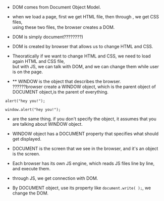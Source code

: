 - DOM comes from Document Object Model.

- when we load a page, first we get HTML file, then through <link>, we get CSS files,     
using these two files, the browser creates a DOM.

- DOM is simply document????????)

- DOM is created by browser that allows us to change HTML and CSS.

- Theoratically if we want to change HTML and CSS, we need to load again HTML and CSS file,   
 but with JS, we can talk with DOM, and we can change them while user is on the page.
 
-  ** WINDOW is the object that describes the browser.   
  ??????browser create a WINDOW object, which is the parent object of DOCUMENT object,is the parent of everything.
  
 ```
 alert("hey you!");
 ```
 ```
 window.alert("hey you!");
 ```
   - are the same thing. if you don't specify the object, it assumes that you are talking about WINDOW object.
 

 - WINDOW object has a DOCUMENT property that specifies what should get displayed.
 
 - DOCUMENT is the screen that we see in the browser, and it's an object is the screen.
 
 - Each browser has its own JS engine, which reads JS files line by line, and execute them.
 
 - through JS, we get connection with DOM. 
 - By DOCUMENT object, use its property like ```document.write( );```, we change the DOM.
 
 
 
